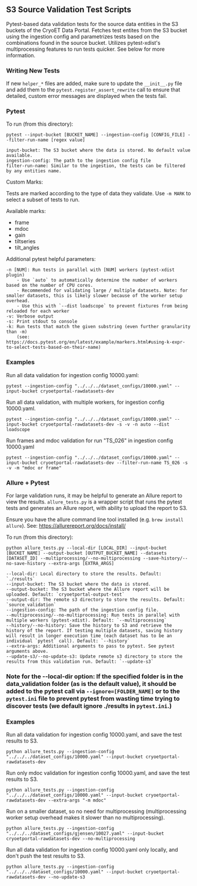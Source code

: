 ## S3 Source Validation Test Scripts

Pytest-based data validation tests for the source data entities in the S3 buckets of the CryoET Data Portal. Fetches test entites from the S3 bucket using the ingestion config and parametrizes tests based on the combinations found in the source bucket. Utilizes pytest-xdist's multiprocessing features to run tests quicker. See below for more information.

### Writing New Tests

If new `helper_*` files are added, make sure to update the `__init__.py` file and add them to the `pytest.register_assert_rewrite` call to ensure that detailed, custom error messages are displayed when the tests fail.

### Pytest

To run (from this directory):

```
pytest --input-bucket [BUCKET_NAME] --ingestion-config [CONFIG_FILE] --filter-run-name [regex value]

input-bucket: The S3 bucket where the data is stored. No default value available.
ingestion-config: The path to the ingestion config file
filter-run-name: Similar to the ingestion, the tests can be filtered by any entities name.
```

Custom Marks:

Tests are marked according to the type of data they validate. Use `-m MARK` to select a subset of tests to run.

Available marks:

- frame
- mdoc
- gain
- tiltseries
- tilt_angles

Additional pytest helpful parameters:

```
-n [NUM]: Run tests in parallel with [NUM] workers (pytest-xdist plugin)
    - Use `auto` to automatically determine the number of workers based on the number of CPU cores.
    - Recommended for validating large / multiple datasets. Note: for smaller datasets, this is likely slower because of the worker setup overhead.
    - Use this with `--dist loadscope` to prevent fixtures from being reloaded for each worker
-v: Verbose output
-s: Print stdout to console
-k: Run tests that match the given substring (even further granularity than -m)
    (see: https://docs.pytest.org/en/latest/example/markers.html#using-k-expr-to-select-tests-based-on-their-name)
```

### Examples

Run all data validation for ingestion config 10000.yaml:

```
pytest --ingestion-config "../../../dataset_configs/10000.yaml" --input-bucket cryoetportal-rawdatasets-dev
```

Run all data validation, with multiple workers, for ingestion config 10000.yaml.

```
pytest --ingestion-config "../../../dataset_configs/10000.yaml" --input-bucket cryoetportal-rawdatasets-dev -s -v -n auto --dist loadscope
```

Run frames and mdoc validation for run "TS_026" in ingestion config 10000.yaml

```
pytest --ingestion-config "../../../dataset_configs/10000.yaml" --input-bucket cryoetportal-rawdatasets-dev --filter-run-name TS_026 -s -v -m "mdoc or frame"
```

### Allure + Pytest

For large validation runs, it may be helpful to generate an Allure report to view the results. `allure_tests.py` is a wrapper script that runs the pytest tests and generates an Allure report, with ability to upload the report to S3.

Ensure you have the allure command line tool installed (e.g. `brew install allure`). See: https://allurereport.org/docs/install/

To run (from this directory):

```
python allure_tests.py --local-dir [LOCAL_DIR] --input-bucket [BUCKET_NAME] --output-bucket [OUTPUT_BUCKET_NAME] --datasets [DATASET_ID] --multiprocessing/--no-multiprocessing --save-history/--no-save-history --extra-args [EXTRA_ARGS]

--local-dir: Local directory to store the results. Default: `./results`
--input-bucket: The S3 bucket where the data is stored.
--output-bucket: The S3 bucket where the Allure report will be uploaded. Default: `cryoetportal-output-test`
--output-dir: The remote s3 directory to store the results. Default: `source_validation`
--ingestion-config: The path of the ingestion config file.
--multiprocessing/--no-multiprocessing: Run tests in parallel with multiple workers (pytest-xdist). Default: `--multiprocessing`
--history/--no-history: Save the history to S3 and retrieve the history of the report. If testing multiple datasets, saving history will result in longer execution time (each dataset has to be an individual `pytest` call). Default: `--history`
--extra-args: Additional arguments to pass to pytest. See pytest arguments above.
--update-s3/--no-update-s3: Update remote s3 directory to store the results from this validation run. Default: `--update-s3`
```

### Note for the --local-dir option: If the specified folder is in the data_validation folder (as is the default value), it should be added to the pytest call via `--ignore=[FOLDER_NAME]` or to the `pytest.ini` file to prevent pytest from wasting time trying to discover tests (we default ignore ./results in `pytest.ini`.)

### Examples

Run all data validation for ingestion config 10000.yaml, and save the test results to S3.

```
python allure_tests.py --ingestion-config "../../../dataset_configs/10000.yaml" --input-bucket cryoetportal-rawdatasets-dev
```

Run only mdoc validation for ingestion config 10000.yaml, and save the test results to S3.

```
python allure_tests.py --ingestion-config "../../../dataset_configs/10000.yaml" --input-bucket cryoetportal-rawdatasets-dev --extra-args "-m mdoc"
```

Run on a smaller dataset, so no need for multiprocessing (multiprocessing worker setup overhead makes it slower than no multiprocessing).

```
python allure_tests.py --ingestion-config "../../../dataset_configs/gjensen/10027.yaml" --input-bucket cryoetportal-rawdatasets-dev --no-multiprocessing
```


Run all data validation for ingestion config 10000.yaml only locally, and don't push the test results to S3.

```
python allure_tests.py --ingestion-config "../../../dataset_configs/10000.yaml" --input-bucket cryoetportal-rawdatasets-dev --no-update-s3
```

